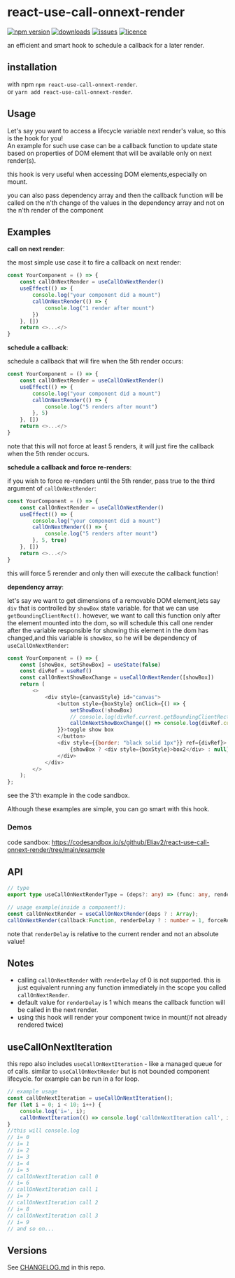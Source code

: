 # react-use-call-onnext-render

[![npm version](https://badge.fury.io/js/react-use-call-onnext-render.svg)](https://github.com/Eliav2/react-use-call-onnext-render)
[![downloads](https://img.shields.io/npm/dw/react-use-call-onnext-render)](https://www.npmjs.com/package/react-use-call-onnext-render)
[![issues](https://img.shields.io/github/issues/Eliav2/react-use-call-onnext-render)](https://github.com/Eliav2/react-use-call-onnext-render/issues)
[![licence](https://img.shields.io/npm/l/react-use-call-onnext-render)](https://github.com/Eliav2/react-use-call-onnext-render/blob/master/LICENSE)

an efficient and smart hook to schedule a callback for a later render.

## installation

with npm `npm react-use-call-onnext-render`.  
or `yarn add react-use-call-onnext-render`.

## Usage

Let's say you want to access a lifecycle variable next render's value, so this is the hook for you!  
An example for such use case can be a callback function to update state based on properties of DOM element that will be
available only on next render(s).

this hook is very useful when accessing DOM elements,especially on mount.

you can also pass dependency array and then the callback function will be called on the n'th change of the values in the
dependency array and not on the n'th render of the component

## Examples

**call on next render**:

the most simple use case it to fire a callback on next render:

```js
const YourComponent = () => {
    const callOnNextRender = useCallOnNextRender()
    useEffect(() => {
        console.log("your component did a mount")
        callOnNextRender(() => {
            console.log("1 render after mount")
        })
    }, [])
    return <>...</>
}
```

**schedule a callback**:

schedule a callback that will fire when the 5th render occurs:

```js
const YourComponent = () => {
    const callOnNextRender = useCallOnNextRender()
    useEffect(() => {
        console.log("your component did a mount")
        callOnNextRender(() => {
            console.log("5 renders after mount")
        }, 5)
    }, [])
    return <>...</>
}
```

note that this will not force at least 5 renders, it will just fire the callback when the 5th render occurs.

**schedule a callback and force re-renders**:

if you wish to force re-renders until the 5th render, pass true to the third argument of `callOnNextRender`:

```js
const YourComponent = () => {
    const callOnNextRender = useCallOnNextRender()
    useEffect(() => {
        console.log("your component did a mount")
        callOnNextRender(() => {
            console.log("5 renders after mount")
        }, 5, true)
    }, [])
    return <>...</>
}
```

this will force 5 rerender and only then will execute the callback function!

**dependency array**:

let's say we want to get dimensions of a removable DOM element,lets say `div` that is controlled by `showBox` state
variable. for that we can use `getBoundingClientRect()`. however, we want to call this function only after the element
mounted into the dom, so will schedule this call one render after the variable responsible for showing this element in
the dom has changed,and this variable is `showBox`, so he will be dependency of `useCallOnNextRender`:

```js
const YourComponent = () => {
    const [showBox, setShowBox] = useState(false)
    const divRef = useRef()
    const callOnNextShowBoxChange = useCallOnNextRender([showBox])
    return (
        <>
            <div style={canvasStyle} id="canvas">
                <button style={boxStyle} onClick={() => {
                    setShowBox(!showBox)
                    // console.log(divRef.current.getBoundingClientRect()) - wrong value!
                    callOnNextShowBoxChange(() => console.log(divRef.current.getBoundingClientRect())) //right value
                }}>toggle show box
                </button>
                <div style={{border: "black solid 1px"}} ref={divRef}>
                    {showBox ? <div style={boxStyle}>box2</div> : null}
                </div>
            </div>
        </>
    );
};
```

see the 3'th example in the code sandbox.

Although these examples are simple, you can go smart with this hook.

### Demos

code sandbox: <https://codesandbox.io/s/github/Eliav2/react-use-call-onnext-render/tree/main/example>

## API

[comment]: <> (//@formatter:off)
```typescript
// type
export type useCallOnNextRenderType = (deps?: any) => (func: any, renderDelay?: number, forceRender?: boolean) => void;

// usage example(inside a component!):
const callOnNextRender = useCallOnNextRender(deps ? : Array);
callOnNextRender(callback:Function, renderDelay ? : number = 1, forceRender ? : boolean = false);
```
[comment]: <> (//@formatter:on)

note that `renderDelay` is relative to the current render and not an absolute value!

## Notes

- calling `callOnNextRender` with `renderDelay` of 0 is not supported. this is just equivalent running any function
  immediately in the scope you called `callOnNextRender`.
- default value for `renderDelay` is 1 which means the callback function will be called in the next render.
- using this hook will render your component twice in mount(if not already rendered twice)

## useCallOnNextIteration

this repo also includes `useCallOnNextIteration` - like a managed queue for of calls. similar to `useCallOnNextRender`
but is not bounded component lifecycle. for example can be run in a for loop.

```jsx
// example usage
const callOnNextIteration = useCallOnNextIteration();
for (let i = 0; i < 10; i++) {
    console.log('i=', i);
    callOnNextIteration(() => console.log('callOnNextIteration call', i), 5);
}
//this will console.log
// i= 0
// i= 1
// i= 2
// i= 3
// i= 4
// i= 5
// callOnNextIteration call 0
// i= 6
// callOnNextIteration call 1
// i= 7
// callOnNextIteration call 2
// i= 8
// callOnNextIteration call 3
// i= 9
// and so on...
```

## Versions

See [CHANGELOG.md](CHANGELOG.md) in this repo.
